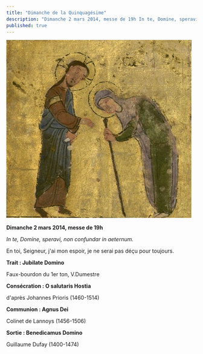 ```yaml
---
title: "Dimanche de la Quinquagésime"
description: "Dimanche 2 mars 2014, messe de 19h In te, Domine, speravi, non confundar in aeternum. En toi, Seigneur, j'ai mon espoir, je ne serai pas déçu pour toujours. Trait : Jubilate Domino Faux-bourdon du 1er ton, V.Dumestre Consécration : O salutaris Hostia..."
published: true
---
```



![](/images/2014-03-24-guerison.jpg)

**Dimanche 2 mars 2014, messe de 19h**

*In te, Domine, speravi, non confundar in aeternum.*

En toi, Seigneur, j'ai mon espoir, je ne serai pas déçu pour toujours.

**Trait : Jubilate Domino**

Faux-bourdon du 1er ton, V.Dumestre

**Consécration : O salutaris Hostia**

d'après Johannes Prioris (1460-1514)

**Communion : Agnus Dei**

Colinet de Lannoys (1456-1506)

**Sortie : Benedicamus Domino**

Guillaume Dufay (1400-1474)